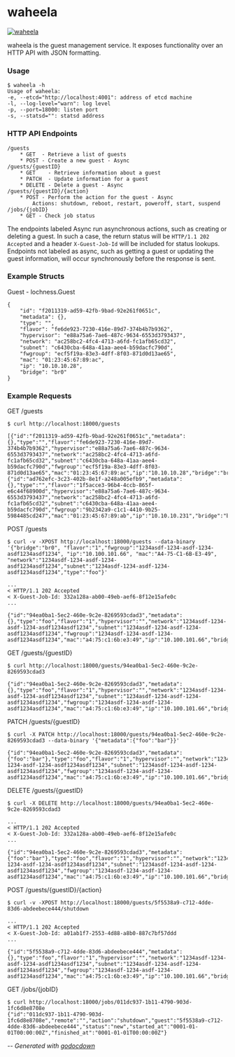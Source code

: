 # waheela

[![waheela](https://godoc.org/github.com/mistifyio/lochness/cmd/waheela?status.png)](https://godoc.org/github.com/mistifyio/lochness/cmd/waheela)

waheela is the guest management service. It exposes functionality over an HTTP
API with JSON formatting.

### Usage

    $ waheela -h
    Usage of waheela:
    -e, --etcd="http://localhost:4001": address of etcd machine
    -l, --log-level="warn": log level
    -p, --port=18000: listen port
    -s, --statsd="": statsd address

### HTTP API Endpoints

    /guests
    	* GET  - Retrieve a list of guests
    	* POST - Create a new guest - Async
    /guests/{guestID}
    	* GET    - Retrieve information about a guest
    	* PATCH  - Update information for a guest
    	* DELETE - Delete a guest - Async
    /guests/{guestID}/{action}
    	* POST - Perform the action for the guest - Async
    		Actions: shutdown, reboot, restart, poweroff, start, suspend
    /jobs/{jobID}
    	* GET - Check job status

The endpoints labeled Async run asynchronous actions, such as creating or
deleting a guest. In such a case, the return status will be `HTTP/1.1 202
Accepted` and a header `X-Guest-Job-Id` will be included for status lookups.
Endpoints not labeled as async, such as getting a guest or updating the guest
information, will occur synchronously before the response is sent.


### Example Structs

Guest - lochness.Guest

    {
    	"id": "f2011319-ad59-42fb-9bad-92e261f0651c",
    	"metadata": {},
    	"type": "",
    	"flavor": "fe6de923-7230-416e-89d7-374b4b7b9362",
    	"hypervisor": "e88a75a6-7ae6-487c-9634-6553d3793437",
    	"network": "ac258bc2-4fc4-4713-a6fd-fc1afb65cd32",
    	"subnet": "c6430cba-648a-41aa-aee4-b59dacfc790d",
    	"fwgroup": "ecf5f19a-83e3-4dff-8f03-871d0d13ae65",
    	"mac": "01:23:45:67:89:ac",
    	"ip": "10.10.10.28",
    	"bridge": "br0"
    }


### Example Requests

GET /guests

    $ curl http://localhost:18000/guests

    [{"id":"f2011319-ad59-42fb-9bad-92e261f0651c","metadata":{},"type":"","flavor":"fe6de923-7230-416e-89d7-374b4b7b9362","hypervisor":"e88a75a6-7ae6-487c-9634-6553d3793437","network":"ac258bc2-4fc4-4713-a6fd-fc1afb65cd32","subnet":"c6430cba-648a-41aa-aee4-b59dacfc790d","fwgroup":"ecf5f19a-83e3-4dff-8f03-871d0d13ae65","mac":"01:23:45:67:89:ac","ip":"10.10.10.28","bridge":"br0"},{"id":"ad762efc-3c23-402b-8e1f-a248a005efb9","metadata":{},"type":"","flavor":"1f5acce3-96b4-4ccb-865f-e6c44f68900d","hypervisor":"e88a75a6-7ae6-487c-9634-6553d3793437","network":"ac258bc2-4fc4-4713-a6fd-fc1afb65cd32","subnet":"c6430cba-648a-41aa-aee4-b59dacfc790d","fwgroup":"9b2342a9-c1c1-4410-9b25-5984485cd247","mac":"01:23:45:67:89:ab","ip":"10.10.10.231","bridge":"br0"}]

POST /guests

    $ curl -v -XPOST http://localhost:18000/guests --data-binary '{"bridge":"br0", "flavor":"1","fwgroup":"1234asdf-1234-asdf-1234-asdf1234asdf1234", "ip":"10.100.101.66", "mac":"A4-75-C1-6B-E3-49", "network":"1234asdf-1234-asdf-1234-asdf1234asdf1234","subnet":"1234asdf-1234-asdf-1234-asdf1234asdf1234","type":"foo"}'

    ...
    < HTTP/1.1 202 Accepted
    < X-Guest-Job-Id: 332a128a-ab00-49eb-aef6-8f12e15afe0c
    ...

    {"id":"94ea0ba1-5ec2-460e-9c2e-8269593cdad3","metadata":{},"type":"foo","flavor":"1","hypervisor":"","network":"1234asdf-1234-asdf-1234-asdf1234asdf1234","subnet":"1234asdf-1234-asdf-1234-asdf1234asdf1234","fwgroup":"1234asdf-1234-asdf-1234-asdf1234asdf1234","mac":"a4:75:c1:6b:e3:49","ip":"10.100.101.66","bridge":"br0"}

GET /guests/{guestID}

    $ curl http://localhost:18000/guests/94ea0ba1-5ec2-460e-9c2e-8269593cdad3

    {"id":"94ea0ba1-5ec2-460e-9c2e-8269593cdad3","metadata":{},"type":"foo","flavor":"1","hypervisor":"","network":"1234asdf-1234-asdf-1234-asdf1234asdf1234","subnet":"1234asdf-1234-asdf-1234-asdf1234asdf1234","fwgroup":"1234asdf-1234-asdf-1234-asdf1234asdf1234","mac":"a4:75:c1:6b:e3:49","ip":"10.100.101.66","bridge":"br0"}

PATCH /guests/{guestID}

    $ curl -X PATCH http://localhost:18000/guests/94ea0ba1-5ec2-460e-9c2e-8269593cdad3 --data-binary '{"metadata":{"foo":"bar"}}'

    {"id":"94ea0ba1-5ec2-460e-9c2e-8269593cdad3","metadata":{"foo":"bar"},"type":"foo","flavor":"1","hypervisor":"","network":"1234asdf-1234-asdf-1234-asdf1234asdf1234","subnet":"1234asdf-1234-asdf-1234-asdf1234asdf1234","fwgroup":"1234asdf-1234-asdf-1234-asdf1234asdf1234","mac":"a4:75:c1:6b:e3:49","ip":"10.100.101.66","bridge":"br0"}

DELETE /guests/{guestID}

    $ curl -X DELETE http://localhost:18000/guests/94ea0ba1-5ec2-460e-9c2e-8269593cdad3

    ...
    < HTTP/1.1 202 Accepted
    < X-Guest-Job-Id: 332a128a-ab00-49eb-aef6-8f12e15afe0c
    ...

    {"id":"94ea0ba1-5ec2-460e-9c2e-8269593cdad3","metadata":{"foo":"bar"},"type":"foo","flavor":"1","hypervisor":"","network":"1234asdf-1234-asdf-1234-asdf1234asdf1234","subnet":"1234asdf-1234-asdf-1234-asdf1234asdf1234","fwgroup":"1234asdf-1234-asdf-1234-asdf1234asdf1234","mac":"a4:75:c1:6b:e3:49","ip":"10.100.101.66","bridge":"br0"}

POST /guests/{guestID}/{action}

    $ curl -v -XPOST http://localhost:18000/guests/5f5538a9-c712-4dde-83d6-abdeebece444/shutdown

    ...
    < HTTP/1.1 202 Accepted
    < X-Guest-Job-Id: a01ab1f7-2553-4d88-a8b0-887c7bf57ddd
    ...

    {"id":"5f5538a9-c712-4dde-83d6-abdeebece444","metadata":{},"type":"foo","flavor":"1","hypervisor":"","network":"1234asdf-1234-asdf-1234-asdf1234asdf1234","subnet":"1234asdf-1234-asdf-1234-asdf1234asdf1234","fwgroup":"1234asdf-1234-asdf-1234-asdf1234asdf1234","mac":"a4:75:c1:6b:e3:49","ip":"10.100.101.66","bridge":"br0"}

GET /jobs/{jobID}

    $ curl http://localhost:18000/jobs/011dc937-1b11-4790-903d-1fc6d8e8708e
    {"id":"011dc937-1b11-4790-903d-1fc6d8e8708e","remote":"","action":"shutdown","guest":"5f5538a9-c712-4dde-83d6-abdeebece444","status":"new","started_at":"0001-01-01T00:00:00Z","finished_at":"0001-01-01T00:00:00Z"}


--
*Generated with [godocdown](https://github.com/robertkrimen/godocdown)*
